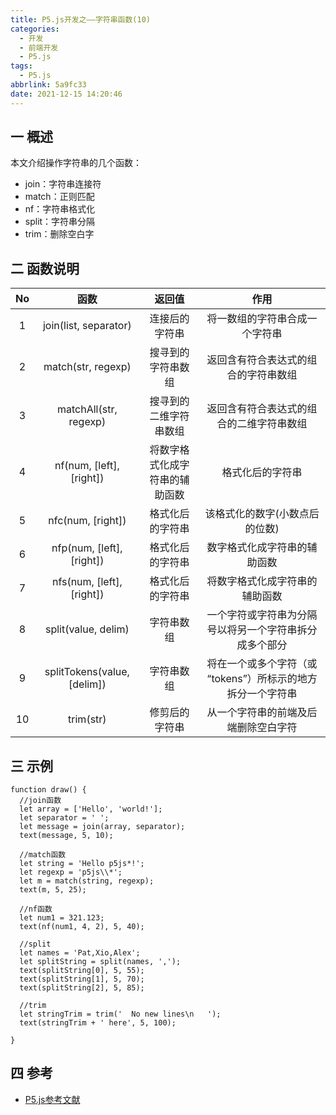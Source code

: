 ```yaml
---
title: P5.js开发之——字符串函数(10)
categories:
  - 开发
  - 前端开发
  - P5.js
tags:
  - P5.js
abbrlink: 5a9fc33
date: 2021-12-15 14:20:46
---
```

## 一 概述

本文介绍操作字符串的几个函数：

* join：字符串连接符
* match：正则匹配
* nf：字符串格式化
* split：字符串分隔
* trim：删除空白字

<!--more-->

## 二 函数说明

|  No  |            函数             |             返回值             |                            作用                             |
| :--: | :-------------------------: | :----------------------------: | :---------------------------------------------------------: |
|  1   |    join(list, separator)    |         连接后的字符串         |               将一数组的字符串合成一个字符串                |
|  2   |     match(str, regexp)      |       搜寻到的字符串数组       |            返回含有符合表达式的组合的字符串数组             |
|  3   |    matchAll(str, regexp)    |     搜寻到的二维字符串数组     |          返回含有符合表达式的组合的二维字符串数组           |
|  4   |  nf(num, [left], [right])   | 将数字格式化成字符串的辅助函数 |                      格式化后的字符串                       |
|  5   |      nfc(num, [right])      |        格式化后的字符串        |               该格式化的数字(小数点后的位数)                |
|  6   |  nfp(num, [left], [right])  |        格式化后的字符串        |                数字格式化成字符串的辅助函数                 |
|  7   |  nfs(num, [left], [right])  |        格式化后的字符串        |               将数字格式化成字符串的辅助函数                |
|  8   |     split(value, delim)     |           字符串数组           |   一个字符或字符串为分隔号以将另一个字符串拆分成多个部分    |
|  9   | splitTokens(value, [delim]) |           字符串数组           | 将在一个或多个字符（或 “tokens”）所标示的地方拆分一个字符串 |
|  10  |          trim(str)          |         修剪后的字符串         |            从一个字符串的前端及后端删除空白字符             |

## 三 示例

```
function draw() {
  //join函数
  let array = ['Hello', 'world!'];
  let separator = ' ';
  let message = join(array, separator);
  text(message, 5, 10);

  //match函数
  let string = 'Hello p5js*!';
  let regexp = 'p5js\\*';
  let m = match(string, regexp);
  text(m, 5, 25);

  //nf函数
  let num1 = 321.123;
  text(nf(num1, 4, 2), 5, 40);

  //split
  let names = 'Pat,Xio,Alex';
  let splitString = split(names, ',');
  text(splitString[0], 5, 55);
  text(splitString[1], 5, 70);
  text(splitString[2], 5, 85);

  //trim
  let stringTrim = trim('  No new lines\n   ');
  text(stringTrim + ' here', 5, 100);

}
```

## 四 参考

* [P5.js参考文献](https://p5js.org/zh-Hans/reference/)